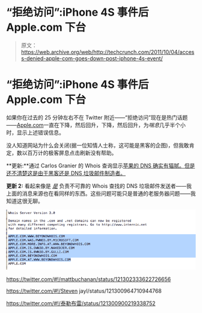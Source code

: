 # “拒绝访问”:iPhone 4S 事件后 Apple.com 下台 

> 原文：<https://web.archive.org/web/http://techcrunch.com/2011/10/04/access-denied-apple-com-goes-down-post-iphone-4s-event/>

# “拒绝访问”:iPhone 4S 事件后 Apple.com 下台

如果你在过去的 25 分钟左右不在 Twitter 附近——“拒绝访问”现在是热门话题——[Apple.com](https://web.archive.org/web/20230203105221/http://www.apple.com/)一直在下降，然后回升，下降，然后回升，为*喘息*几乎半个小时，显示上述错误信息。

没人知道网站为什么会关闭(据一位知情人士称，这可能是黑客的企图)，但我敢肯定，数以百万计的极客屏息点击刷新没有帮助。

**更新:**通过 Carlos Granier 的 Whois 查询显示[苹果的 DNS 确实有猫腻。但是还不清楚这是由于黑客](https://web.archive.org/web/20230203105221/http://cgranier.com/post/11028553747/apple-gets-hacked-while-delivering-their-iphone-4s)[还是 DNS 垃圾邮件制造者。](https://web.archive.org/web/20230203105221/http://superuser.com/questions/37954/how-to-use-command-line-whois-for-spam-infected-domains-like-apple-com)

**更新 2:** 看起来像是 *[是](https://web.archive.org/web/20230203105221/http://superuser.com/questions/37954/how-to-use-command-line-whois-for-spam-infected-domains-like-apple-co)* 负责不可靠的 Whois 查找的 DNS 垃圾邮件发送者——我上面的消息来源也在看同样的东西。这些问题可能只是普通的老服务器问题——我知道这很无聊。

[![](img/40c7769a3ccce9fb1010f80fd8d21ca0.png "Screen Shot 2011-10-04 at 12.32.37 PM")](https://web.archive.org/web/20230203105221/https://techcrunch.com/wp-content/uploads/2011/10/screen-shot-2011-10-04-at-12-32-37-pm.png)

https://twitter.com/#!/mattbuchanan/status/121302333622726656

https://twitter.com/#!/Steven jayl/status/121300964710944768

https://twitter.com/#!/泰勒布雷/status/121300900219338752